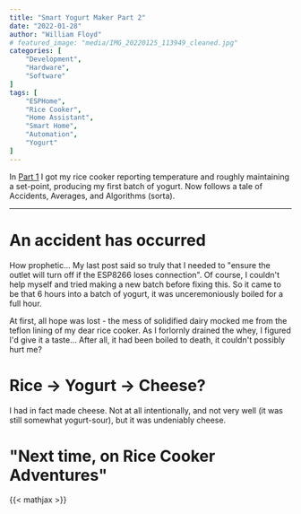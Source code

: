 ```yaml
---
title: "Smart Yogurt Maker Part 2"
date: "2022-01-28"
author: "William Floyd"
# featured_image: "media/IMG_20220125_113949_cleaned.jpg"
categories: [
    "Development",
    "Hardware",
    "Software"
]
tags: [
    "ESPHome",
    "Rice Cooker",
    "Home Assistant",
    "Smart Home",
    "Automation",
    "Yogurt"
]
---
```


In [Part 1](../smart-yogurt-maker-part-01) I got my rice cooker reporting temperature and roughly maintaining a set-point, producing my first batch of yogurt.
Now follows a tale of Accidents, Averages, and Algorithms (sorta).

***

# An accident has occurred

How prophetic...
My last post said so truly that I needed to "ensure the outlet will turn off if the ESP8266 loses connection".
Of course, I couldn't help myself and tried making a new batch before fixing this.
So it came to be that 6 hours into a batch of yogurt, it was unceremoniously boiled for a full hour.

At first, all hope was lost - the mess of solidified dairy mocked me from the teflon lining of my dear rice cooker.
As I forlornly drained the whey, I figured I'd give it a taste...
After all, it had been boiled to death, it couldn't possibly hurt me?

# Rice $\rightarrow$ Yogurt $\rightarrow$ Cheese?

I had in fact made cheese.
Not at all intentionally, and not very well (it was still somewhat yogurt-sour), but it was undeniably cheese.



# "Next time, on Rice Cooker Adventures"


{{< mathjax >}}